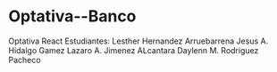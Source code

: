 # Optativa--Banco
Optativa React
Estudiantes:
  Lesther Hernandez Arruebarrena
  Jesus A. Hidalgo Gamez
  Lazaro A. Jimenez ALcantara
  Daylenn M. Rodriguez Pacheco
